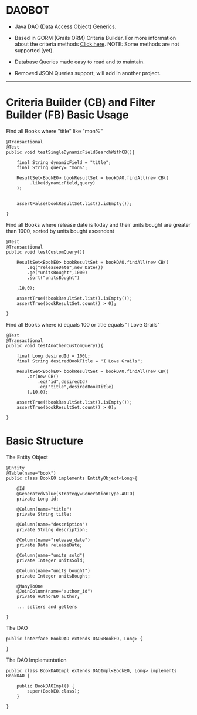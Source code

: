 # DAOBOT
- Java DAO (Data Access Object) Generics.

- Based in GORM (Grails ORM) Criteria Builder. For more information about the criteria methods [Click here](http://grails.github.io/grails-doc/3.1.x/ref/Domain%20Classes/createCriteria.html). NOTE: Some methods are not supported (yet).

- Database Queries made easy to read and to maintain.

- Removed JSON Queries support, will add in another project.

----------

# Criteria Builder (CB) and Filter Builder (FB) Basic Usage

Find all Books where "title" like "mon%"

	@Transactional
	@Test
	public void testSingleDynamicFieldSearchWithCB(){
		
		final String dynamicField = "title";
		final String query= "mon%";
			
		ResultSet<BookEO> bookResultSet = bookDAO.findAll(new CB()
			 .like(dynamicField,query)
		);
			
			
		assertFalse(bookResultSet.list().isEmpty());
			
	}

Find all Books where release date is today and their units bought are greater than 1000, sorted by units bought ascendent
	
	@Test
	@Transactional
	public void testCustomQuery(){
		
		ResultSet<BookEO> bookResultSet = bookDAO.findAll(new CB()
			.eq("releaseDate",new Date())
			.ge("unitsBought",1000)
			.sort("unitsBought")
			
		,10,0);
		
		assertTrue(!bookResultSet.list().isEmpty());
		assertTrue(bookResultSet.count() > 0);
		
	}
	
Find all Books where id equals 100 or title equals "I Love Grails"

	@Test
	@Transactional
	public void testAnotherCustomQuery(){
	
		final Long desiredId = 100L;
		final String desiredBookTitle = "I Love Grails";
		
		ResultSet<BookEO> bookResultSet = bookDAO.findAll(new CB()
			.or(new CB()
				.eq("id",desiredId)
				.eq("title",desiredBookTitle)
			),10,0);
		
		assertTrue(!bookResultSet.list().isEmpty());
		assertTrue(bookResultSet.count() > 0);
		
	}
	
# Basic Structure

The Entity Object

	@Entity
	@Table(name="book")
	public class BookEO implements EntityObject<Long>{
		
		@Id
		@GeneratedValue(strategy=GenerationType.AUTO)
		private Long id;
		
		@Column(name="title")
		private String title;
		
		@Column(name="description")
		private String description;
		
		@Column(name="release_date")
		private Date releaseDate;
		
		@Column(name="units_sold")
		private Integer unitsSold;
		
		@Column(name="units_bought")
		private Integer unitsBought;
		
		@ManyToOne
		@JoinColumn(name="author_id")
		private AuthorEO author;
	
		... setters and getters
		
	}
	
The DAO

	public interface BookDAO extends DAO<BookEO, Long> {
	
	}
	
The DAO Implementation

	public class BookDAOImpl extends DAOImpl<BookEO, Long> implements BookDAO {
	
		public BookDAOImpl() {
			super(BookEO.class);
		}
	
	}